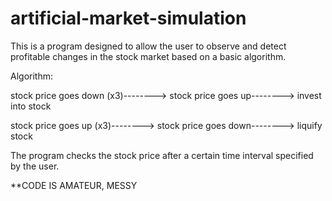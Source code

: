 # artificial-market-simulation
This is a program designed to allow the user to observe and detect profitable changes in the stock market based on a basic algorithm. 

Algorithm:

stock price goes down (x3)--------> stock price goes up--------> invest into stock

stock price goes up (x3)--------> stock price goes down--------> liquify stock

The program checks the stock price after a certain time interval specified by the user.

**CODE IS AMATEUR, MESSY
